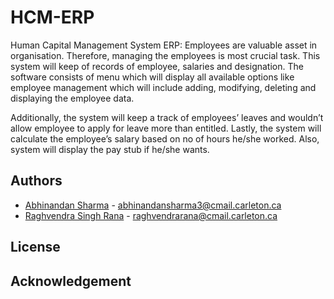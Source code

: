 # HCM-ERP

Human Capital Management System ERP:  Employees are valuable asset in organisation. Therefore, managing the employees is most crucial task. This system will keep of records of employee, salaries and designation. The software consists of menu which will display all available options like employee management which will include adding, modifying, deleting and displaying the employee data. 

Additionally, the system will keep a track of employees’ leaves and wouldn’t allow employee to apply for leave more than entitled. Lastly, the system will calculate the employee’s salary based on no of hours he/she worked. Also, system will display the pay stub if he/she wants.

## Authors
- [Abhinandan Sharma](https://github.com/abhi16de) - abhinandansharma3@cmail.carleton.ca
- [Raghvendra Singh Rana](https://github.com/raghvendra-singh-rana) - raghvendrarana@cmail.carleton.ca

## License

## Acknowledgement
